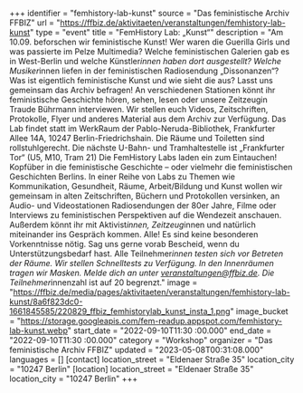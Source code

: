 +++
identifier = "femhistory-lab-kunst"
source = "Das feministische Archiv FFBIZ"
url = "https://ffbiz.de/aktivitaeten/veranstaltungen/femhistory-lab-kunst"
type = "event"
title = "FemHistory Lab: „Kunst“"
description = "Am 10.09. beforschen wir feministische Kunst!
Wer waren die Guerilla Girls und was passierte im Pelze Multimedia? Welche feministischen Galerien gab es in West-Berlin und welche Künstler*innen haben dort ausgestellt? Welche Musiker*innen liefen in der feministischen Radiosendung „Dissonanzen“? Was ist eigentlich feministische Kunst und wie sieht die aus?
Lasst uns gemeinsam das Archiv befragen! An verschiedenen Stationen könnt ihr feministische Geschichte hören, sehen, lesen oder unsere Zeitzeugin Traude Bührmann interviewen. Wir stellen euch Videos, Zeitschriften, Protokolle, Flyer und anderes Material aus dem Archiv zur Verfügung.
Das Lab findet statt im WerkRaum der Pablo-Neruda-Bibliothek, Frankfurter Allee 14A, 10247 Berlin-Friedrichshain. Die Räume und Toiletten sind rollstuhlgerecht. Die nächste U-Bahn- und Tramhaltestelle ist „Frankfurter Tor“ (U5, M10, Tram 21)
Die FemHistory Labs laden ein zum Eintauchen! Kopfüber in die feministische Geschichte – oder vielmehr die feministischen Geschichten Berlins. In einer Reihe von Labs zu Themen wie Kommunikation, Gesundheit, Räume, Arbeit/Bildung und Kunst wollen wir gemeinsam in alten Zeitschriften, Büchern und Protokollen versinken, an Audio- und Videostationen Radiosendungen der 80er Jahre, Filme oder Interviews zu feministischen Perspektiven auf die Wendezeit anschauen. Außerdem könnt ihr mit Aktivist*innen, Zeitzeug*innen und natürlich miteinander ins Gespräch kommen.
Alle! Es sind keine besonderen Vorkenntnisse nötig. Sag uns gerne vorab Bescheid, wenn du Unterstützungsbedarf hast.
Alle Teilnehmer*innen testen sich vor Betreten der Räume. Wir stellen Schnelltests zu Verfügung. In den Innenräumen tragen wir Masken.
Melde dich an unter veranstaltungen@ffbiz.de. Die Teilnehmer*innenzahl ist auf 20 begrenzt."
image = "https://ffbiz.de/media/pages/aktivitaeten/veranstaltungen/femhistory-lab-kunst/8a6f823dc0-1661845585/220829_ffbiz_femhistorylab_kunst_insta_1.png"
image_bucket = "https://storage.googleapis.com/fem-readup.appspot.com/femhistory-lab-kunst.webp"
start_date = "2022-09-10T11:30 :00.000"
end_date = "2022-09-10T11:30 :00.000"
category = "Workshop"
organizer = "Das feministische Archiv FFBIZ"
updated = "2023-05-08T00:31:08.000"
languages = []
[contact]
location_street = "Eldenaer Straße 35"
location_city = "10247 Berlin"
[location]
location_street = "Eldenaer Straße 35"
location_city = "10247 Berlin"
+++